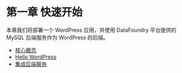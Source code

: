 # 第一章 快速开始

本章我们将部署一个 WordPress 应用，并使用 DataFoundry 平台提供的 MySQL 后端服务作为 WordPress 的后端。

* [核心概念](Basic_Concepts.md) 
* [Hello WordPress](Deploy.md)  
* [集成后端服务](Bind_Backing_Services.md)   